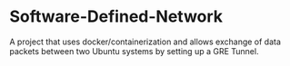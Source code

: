 # Software-Defined-Network

A project that uses docker/containerization and allows exchange of data packets between two Ubuntu systems by setting up a GRE Tunnel.
